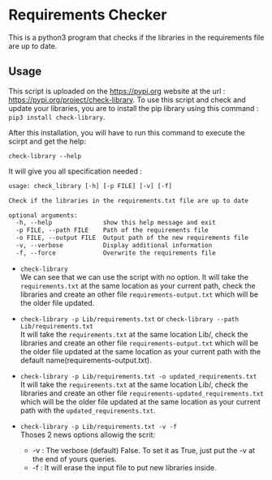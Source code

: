 # Requirements Checker

This is a python3 program that checks if the libraries in the requirements file are up to date.

## Usage

This script is uploaded on the https://pypi.org website at the url : https://pypi.org/project/check-library. 
To use this script and check and update your libraries, you are to install the pip library using this command : `pip3 install check-library`.

After this installation, you will have to run this command to execute the scirpt and get the help:
```shell
check-library --help
```
It will give you all specification needed : 

```txt
usage: check_library [-h] [-p FILE] [-v] [-f]

Check if the libraries in the requirements.txt file are up to date

optional arguments:
  -h, --help              show this help message and exit
  -p FILE, --path FILE    Path of the requirements file
  -o FILE, --output FILE  Output path of the new requirements file
  -v, --verbose           Display additional information
  -f, --force             Overwrite the requirements file
```

- `check-library`   
We can see that we can use the script with no option. It will take the `requirements.txt` at the same location as your current path, check the libraries and create an other file `requirements-output.txt` which will be the older file updated.

- `check-library -p Lib/requirements.txt` or `check-library --path Lib/requirements.txt`   
It will take the `requirements.txt` at the same location Lib/, check the libraries and create an other file `requirements-output.txt` which will be the older file updated at the same location as your current path with the default name(requirements-output.txt).

- `check-library -p Lib/requirements.txt -o updated_requirements.txt`   
It will take the `requirements.txt` at the same location Lib/, check the libraries and create an other file `requirements-updated_requirements.txt` which will be the older file updated at the same location as your current path with the `updated_requirements.txt`.

- `check-library -p Lib/requirements.txt -v -f`      
Thoses 2 news options allowig the scrit:
    - -v : The verbose (default) False. To set it as True, just put the -v at the end of yours queries.
    - -f : It will erase the input file to put new libraries inside. 


